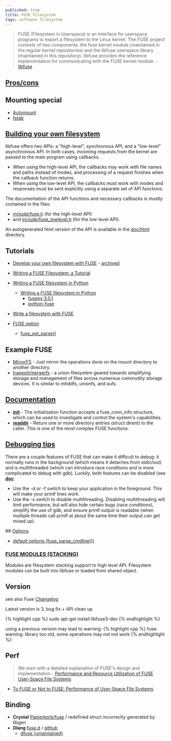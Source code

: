 ```yaml
---
published: true
title: FUSE Filesystem
tags: software filesystem
---
```

> FUSE (Filesystem in Userspace) is an interface for userspace programs to export a filesystem to the Linux kernel. The FUSE project consists of two components: the fuse kernel module (maintained in the regular kernel repositories) and the libfuse userspace library (maintained in this repository). libfuse provides the reference implementation for communicating with the FUSE kernel module. - [libfuse](https://github.com/libfuse/libfuse)

## [Pros/cons](https://unix.stackexchange.com/a/4170/192991)

## Mounting special
- [Automount](https://www.linux.com/news/automounting-fuse-filesystems/)
- [fstab](https://stackoverflow.com/questions/1554178/how-to-register-fuse-filesystem-type-with-mount8-and-fstab)

## [Building your own filesystem](https://github.com/libfuse/libfuse/#building-your-own-filesystem)

libfuse offers two APIs: a "high-level", synchronous API, and a "low-level" asynchronous API. In both cases, incoming requests from the kernel are passed to the main program using callbacks. 
- When using the high-level API, the callbacks may work with file names and paths instead of inodes, and processing of a request finishes when the callback function returns. 
- When using the low-level API, the callbacks must work with inodes and responses must be sent explicitly using a separate set of API functions.

The documentation of the API functions and necessary callbacks is mostly contained in the files:
- [include/fuse.h](https://github.com/libfuse/libfuse/blob/master/include/fuse.h) (for the high-level API)
- and [include/fuse_lowlevel.h](https://github.com/libfuse/libfuse/blob/master/include/fuse_lowlevel.h) (for the low-level API). 

An autogenerated html version of the API is available in the [doc/html](http://libfuse.github.io/doxygen) directory. 

## Tutorials
- [Develop your own filesystem with FUSE](https://developer.ibm.com/technologies/linux/articles/l-fuse/) - [archived](https://web.archive.org/web/20180216233455/https://www.ibm.com/developerworks/linux/library/l-fuse/)
- [Writing a FUSE Filesystem: a Tutorial](https://www.cs.nmsu.edu/~pfeiffer/fuse-tutorial/)
- [Writing a FUSE filesystem in Python](http://thepythoncorner.com/dev/writing-a-fuse-filesystem-in-python/)
	- [Writing a FUSE filesystem in Python](https://www.stavros.io/posts/python-fuse-filesystem/)
    	- [fusepy 3.0.1 ](https://pypi.org/project/fusepy/)
    	- [python-fuse](https://github.com/libfuse/python-fuse)
- [Write a filesystem with FUSE](https://engineering.facile.it/blog/eng/write-filesystem-fuse/)

- [FUSE option](https://man.openbsd.org/FUSE_ARGS_INIT.3)
	- [fuse_opt_parse()](https://libfuse.github.io/doxygen/fuse__opt_8h.html#a539ef1f571c34f516c60c4cbe2901c0e)

## Example FUSE
- [MirrorFS](https://github.com/Manel18/MirrorFS) - Just mirror the operations done on the mount directory to another directory.
- [trapexit/mergerfs](https://github.com/trapexit/mergerfs) - a union filesystem geared towards simplifying storage and management of files across numerous commodity storage devices. It is similar to mhddfs, unionfs, and aufs.

## [Documentation]((https://www.cs.hmc.edu/~geoff/classes/hmc.cs137.202001/homework/fuse/fuse_doc.html))
- [**init**](https://www.cs.hmc.edu/~geoff/classes/hmc.cs137.202001/homework/fuse/fuse_doc.html#init-args) - The initialization function accepts a fuse_conn_info structure, which can be used to investigate and control the system's capabilities.
- [**readdir**](https://www.cs.hmc.edu/~geoff/classes/hmc.cs137.202001/homework/fuse/fuse_doc.html#readdir-details) - Return one or more directory entries (struct dirent) to the caller. This is one of the most complex FUSE functions.

## [Debugging tips](https://stackoverflow.com/a/15443069/51386)
There are a couple features of FUSE that can make it difficult to debug: it normally runs in the background (which means it detaches from stdin/out) and is multithreaded (which can introduce race conditions and is more complicated to debug with gdb). Luckily, both features can be disabled (see [**doc**](https://www.cs.hmc.edu/~geoff/classes/hmc.cs137.202001/homework/fuse/fuse_doc.html):
- Use the -d or -f switch to keep your application in the foreground. This will make your printf lines work.
- Use the -s switch to disable multithreading. Disabling multithreading will limit performance, but will also hide certain bugs (race conditions), simplify the use of gdb, and ensure printf output is readable (when multiple threads call printf at about the same time their output can get mixed up).

## [Options](http://manpages.ubuntu.com/manpages/precise/man8/mount.fuse.8.html#options)
- [default options (fuse_parse_cmdline())](https://man.openbsd.org/fuse_parse_cmdline.3#fuse_parse_cmdline)

### [FUSE MODULES (STACKING)](http://manpages.ubuntu.com/manpages/precise/man8/mount.fuse.8.html#fuse%20modules%20(stacking))

Modules are filesystem stacking support to high level API. Filesystem modules can be built into libfuse or loaded from shared object.

## Version
see also Fuse [Changelog](https://github.com/libfuse/libfuse/blob/master/ChangeLog.rst)

Latest version is 3, bug fix + API clean up

{% highlight cpp %}
sudo apt-get install libfuse3-dev
{% endhighlight %}

using a previous version may lead to warning:
{% highlight cpp %}
fuse: warning: library too old, some operations may not not work
{% endhighlight %}

## Perf
 
> We start with a detailed explanation of FUSE's design and implementation - [Performance and Resource Utilization of FUSE User-Space File Systems](https://dl.acm.org/doi/fullHtml/10.1145/3310148)

- [To FUSE or Not to FUSE: Performance of  User-Space File Systems](https://www.usenix.org/system/files/conference/fast17/fast17-vangoor.pdf)

## Binding
- **Crystal** [Papierkorb/fuse](https://github.com/aljelly/fuse) / redefined struct incorreclty generated by libgen
- **Dlang** [fuse.d](https://code.dlang.org/packages/fuse-d) / [github](https://github.com/seeseemelk/fuse-d) 
	- [dfuse (umaintained)](https://github.com/dlang-community/dfuse)
